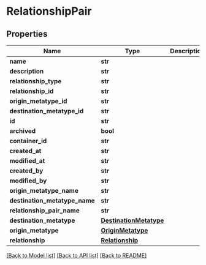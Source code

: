 # RelationshipPair

## Properties
Name | Type | Description | Notes
------------ | ------------- | ------------- | -------------
**name** | **str** |  | 
**description** | **str** |  | [optional] 
**relationship_type** | **str** |  | [optional] 
**relationship_id** | **str** |  | [optional] 
**origin_metatype_id** | **str** |  | [optional] 
**destination_metatype_id** | **str** |  | [optional] 
**id** | **str** |  | 
**archived** | **bool** |  | [optional] 
**container_id** | **str** |  | [optional] 
**created_at** | **str** |  | [optional] 
**modified_at** | **str** |  | [optional] 
**created_by** | **str** |  | [optional] 
**modified_by** | **str** |  | [optional] 
**origin_metatype_name** | **str** |  | [optional] 
**destination_metatype_name** | **str** |  | [optional] 
**relationship_pair_name** | **str** |  | [optional] 
**destination_metatype** | [**DestinationMetatype**](DestinationMetatype.md) |  | [optional] 
**origin_metatype** | [**OriginMetatype**](OriginMetatype.md) |  | [optional] 
**relationship** | [**Relationship**](Relationship.md) |  | [optional] 

[[Back to Model list]](../README.md#documentation-for-models) [[Back to API list]](../README.md#documentation-for-api-endpoints) [[Back to README]](../README.md)

